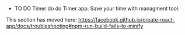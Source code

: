 * TO DO Timer
do do Timer app. Save your time with managment tool.



This section has moved here: https://facebook.github.io/create-react-app/docs/troubleshooting#npm-run-build-fails-to-minify
